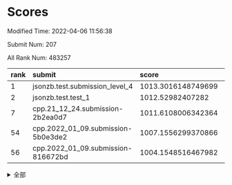 # Scores

Modified Time: 2022-04-06 11:56:38

Submit Num: 207

All Rank Num: 483257

| rank |               submit               |       score        |       sigma        | pk_num |
| :--- | :--------------------------------- | :----------------- | :----------------- | :----- |
| 1    | jsonzb.test.submission_level_4     | 1013.3016148749699 | 0.7930891585303409 | 9337   |
| 2    | jsonzb.test.test_1                 | 1012.52982407282   | 0.786277846354827  | 9332   |
| 7    | cpp.21_12_24.submission-2b2ea0d7   | 1011.6108006342364 | 0.7794356535819732 | 9337   |
| 54   | cpp.2022_01_09.submission-5b0e3de2 | 1007.1556299370866 | 0.7141984832043633 | 9338   |
| 56   | cpp.2022_01_09.submission-816672bd | 1004.1548516467982 | 0.7133456812961491 | 9339   |


<details>
<summary>全部</summary>

| rank |                 submit                 |       score        |       sigma        | pk_num |
| :--- | :------------------------------------- | :----------------- | :----------------- | :----- |
| 1    | jsonzb.test.submission_level_4         | 1013.3016148749699 | 0.7930891585303409 | 9337   |
| 2    | jsonzb.test.test_1                     | 1012.52982407282   | 0.786277846354827  | 9332   |
| 3    | gobigger.level_3.submission_level_3_22 | 1012.5217050402432 | 0.8072856811677486 | 9336   |
| 4    | gobigger.level_3.submission_level_3_39 | 1011.711760015337  | 0.7707643593271288 | 9346   |
| 5    | gobigger.level_3.submission_level_3_35 | 1011.6572423720215 | 0.782148708170139  | 9340   |
| 6    | gobigger.level_3.submission_level_3_17 | 1011.6473348997699 | 0.7823073353339784 | 9337   |
| 7    | cpp.21_12_24.submission-2b2ea0d7       | 1011.6108006342364 | 0.7794356535819732 | 9337   |
| 8    | gobigger.level_3.submission_level_3_41 | 1011.5407391507892 | 0.797626686969677  | 9339   |
| 9    | gobigger.level_3.submission_level_3_24 | 1011.275315220964  | 0.7837666174586448 | 9340   |
| 10   | gobigger.level_3.submission_level_3_43 | 1011.2612362094903 | 0.7789667810578661 | 9338   |
| 11   | gobigger.level_3.submission_level_3_14 | 1011.2139132246996 | 0.7753111392225358 | 9334   |
| 12   | gobigger.level_3.submission_level_3_5  | 1011.1390803075657 | 0.7643742889432698 | 9345   |
| 13   | gobigger.level_3.submission_level_3_21 | 1011.0195659719745 | 0.7857959593274755 | 9339   |
| 14   | gobigger.level_3.submission_level_3_29 | 1011.0143345546965 | 0.7762872722427101 | 9339   |
| 15   | gobigger.level_3.submission_level_3_38 | 1010.9738715943696 | 0.7544952266697449 | 9342   |
| 16   | gobigger.level_3.submission_level_3_42 | 1010.9469011869576 | 0.7839187085115613 | 9339   |
| 17   | gobigger.level_3.submission_level_3_31 | 1010.9247446468169 | 0.774738878228759  | 9338   |
| 18   | gobigger.level_3.submission_level_3_47 | 1010.7643611491719 | 0.7660925229465159 | 9335   |
| 19   | gobigger.level_3.submission_level_3_36 | 1010.661283716621  | 0.7804609104579826 | 9338   |
| 20   | gobigger.level_3.submission_level_3_18 | 1010.622365708313  | 0.7768896503362676 | 9340   |
| 21   | gobigger.level_3.submission_level_3_16 | 1010.4395334263422 | 0.7731427052529389 | 9338   |
| 22   | gobigger.level_3.submission_level_3_45 | 1010.4002515332554 | 0.7595982779381232 | 9336   |
| 23   | gobigger.level_3.submission_level_3_2  | 1010.3714250253207 | 0.7719638336465884 | 9334   |
| 24   | gobigger.level_3.submission_level_3_7  | 1010.3702708011017 | 0.7646017848107781 | 9341   |
| 25   | gobigger.level_3.submission_level_3_19 | 1010.3583523923887 | 0.7559071257086297 | 9339   |
| 26   | gobigger.level_3.submission_level_3_10 | 1010.3332342615402 | 0.7644120786703771 | 9340   |
| 27   | gobigger.level_3.submission_level_3_44 | 1010.2960229621991 | 0.7598168432629614 | 9343   |
| 28   | gobigger.level_3.submission_level_3_1  | 1010.286409707546  | 0.752015347521842  | 9333   |
| 29   | gobigger.level_3.submission_level_3_49 | 1010.2102750468516 | 0.7678441765649431 | 9338   |
| 30   | gobigger.level_3.submission_level_3_37 | 1010.1884088071865 | 0.7750035805066985 | 9337   |
| 31   | gobigger.level_3.submission_level_3_4  | 1009.9370471588289 | 0.7597319632111914 | 9335   |
| 32   | gobigger.level_3.submission_level_3_27 | 1009.9190607982538 | 0.7577717395576783 | 9344   |
| 33   | gobigger.level_3.submission_level_3_11 | 1009.8875156487437 | 0.7501962496982085 | 9335   |
| 34   | gobigger.level_3.submission_level_3_34 | 1009.8601282244883 | 0.7818157281249172 | 9339   |
| 35   | gobigger.level_3.submission_level_3_3  | 1009.8322973801897 | 0.7400672911895447 | 9342   |
| 36   | gobigger.level_3.submission_level_3_0  | 1009.827326848373  | 0.745566500776863  | 9337   |
| 37   | gobigger.level_3.submission_level_3_33 | 1009.6950404579908 | 0.7490670614647112 | 9335   |
| 38   | gobigger.level_3.submission_level_3_28 | 1009.6911954351075 | 0.7852988759568703 | 9339   |
| 39   | gobigger.level_3.submission_level_3_26 | 1009.6733110086543 | 0.742906187182285  | 9342   |
| 40   | gobigger.level_3.submission_level_3_20 | 1009.6228467214893 | 0.7678091290190807 | 9343   |
| 41   | gobigger.level_3.submission_level_3_48 | 1009.5971386514365 | 0.7549416617705699 | 9346   |
| 42   | gobigger.level_3.submission_level_3_46 | 1009.5840916993726 | 0.744486206664625  | 9336   |
| 43   | gobigger.level_3.submission_level_3_12 | 1009.5594388137763 | 0.7625713022513888 | 9335   |
| 44   | gobigger.level_3.submission_level_3_23 | 1009.5316403371293 | 0.7397621771180117 | 9339   |
| 45   | gobigger.level_3.submission_level_3_40 | 1009.4304040267364 | 0.7406599245644999 | 9341   |
| 46   | gobigger.level_3.submission_level_3_25 | 1009.354999169415  | 0.7500151611955909 | 9338   |
| 47   | gobigger.level_3.submission_level_3_8  | 1009.3013223593586 | 0.7399320324669271 | 9339   |
| 48   | gobigger.level_3.submission_level_3_13 | 1009.1967365429666 | 0.7452803032390418 | 9335   |
| 49   | gobigger.level_3.submission_level_3_30 | 1008.6677163935502 | 0.7630325433828673 | 9340   |
| 50   | gobigger.level_3.submission_level_3_15 | 1008.4814223426649 | 0.7276436009915591 | 9337   |
| 51   | gobigger.level_3.submission_level_3_32 | 1008.4387525729077 | 0.7500200650729086 | 9341   |
| 52   | gobigger.level_3.submission_level_3_9  | 1008.1308005455016 | 0.743853300902129  | 9338   |
| 53   | gobigger.level_3.submission_level_3_6  | 1008.0483958121986 | 0.7504326669104402 | 9341   |
| 54   | cpp.2022_01_09.submission-5b0e3de2     | 1007.1556299370866 | 0.7141984832043633 | 9338   |
| 55   | gobigger.level_1.submission_level_1_35 | 1004.6872673430635 | 0.7355302455465725 | 9337   |
| 56   | cpp.2022_01_09.submission-816672bd     | 1004.1548516467982 | 0.7133456812961491 | 9339   |
| 57   | gobigger.level_1.submission_level_1_37 | 1004.0140012495557 | 0.7186721598674766 | 9342   |
| 58   | gobigger.level_1.submission_level_1_40 | 1003.9796155329461 | 0.7131149539633157 | 9340   |
| 59   | gobigger.level_1.submission_level_1_0  | 1003.9600665526704 | 0.7077090539318528 | 9340   |
| 60   | gobigger.level_1.submission_level_1_46 | 1003.7489052010587 | 0.7247998345658734 | 9342   |
| 61   | gobigger.level_1.submission_level_1_11 | 1003.7483087560695 | 0.7129831707347589 | 9337   |
| 62   | gobigger.level_1.submission_level_1_29 | 1003.7201106418522 | 0.7209029929224668 | 9338   |
| 63   | gobigger.level_1.submission_level_1_49 | 1003.7141720219422 | 0.7199228967482966 | 9340   |
| 64   | gobigger.level_1.submission_level_1_20 | 1003.6620207452461 | 0.7269231868413896 | 9341   |
| 65   | gobigger.level_1.submission_level_1_13 | 1003.6337581690859 | 0.7166299351730915 | 9341   |
| 66   | gobigger.level_1.submission_level_1_26 | 1003.6134383420708 | 0.7084158567834938 | 9342   |
| 67   | gobigger.level_1.submission_level_1_47 | 1003.594569785925  | 0.7225878890622206 | 9340   |
| 68   | gobigger.level_1.submission_level_1_24 | 1003.5850350712494 | 0.7151063191608504 | 9334   |
| 69   | gobigger.level_1.submission_level_1_19 | 1003.4140854787435 | 0.7204584192314618 | 9337   |
| 70   | gobigger.level_1.submission_level_1_9  | 1003.4020409051901 | 0.7084832990996697 | 9342   |
| 71   | gobigger.level_1.submission_level_1_34 | 1003.3675958618081 | 0.7068828724440688 | 9338   |
| 72   | gobigger.level_1.submission_level_1_30 | 1003.2196451023277 | 0.7125219060095784 | 9337   |
| 73   | gobigger.level_1.submission_level_1_43 | 1003.2141483378956 | 0.7118586875131182 | 9339   |
| 74   | gobigger.level_1.submission_level_1_16 | 1003.2031813533148 | 0.7165963362200922 | 9340   |
| 75   | gobigger.level_1.submission_level_1_27 | 1003.139409272466  | 0.7166962458541692 | 9331   |
| 76   | gobigger.level_1.submission_level_1_10 | 1003.1297912112304 | 0.7127036178373037 | 9340   |
| 77   | gobigger.level_1.submission_level_1_3  | 1003.0897102233248 | 0.7088903564123779 | 9341   |
| 78   | gobigger.level_1.submission_level_1_32 | 1003.0840226800801 | 0.7066092164412686 | 9334   |
| 79   | gobigger.level_1.submission_level_1_4  | 1003.0715041734452 | 0.7125115727215174 | 9336   |
| 80   | gobigger.level_1.submission_level_1_39 | 1002.9657433479464 | 0.7176842017395573 | 9339   |
| 81   | gobigger.level_1.submission_level_1_33 | 1002.9502934202861 | 0.7068755505623788 | 9341   |
| 82   | gobigger.level_1.submission_level_1_21 | 1002.9435929830422 | 0.7132019862605605 | 9339   |
| 83   | gobigger.level_1.submission_level_1_25 | 1002.9167595052737 | 0.7152260322831739 | 9337   |
| 84   | gobigger.level_1.submission_level_1_31 | 1002.8911929835921 | 0.7064005021487325 | 9342   |
| 85   | gobigger.level_1.submission_level_1_18 | 1002.8679571389448 | 0.7200998820583355 | 9339   |
| 86   | gobigger.level_1.submission_level_1_7  | 1002.7938019601878 | 0.7207279258829952 | 9336   |
| 87   | gobigger.level_1.submission_level_1_36 | 1002.7792535848313 | 0.7108658256642858 | 9337   |
| 88   | gobigger.level_1.submission_level_1_12 | 1002.7551278096796 | 0.7094090940378802 | 9339   |
| 89   | gobigger.level_1.submission_level_1_45 | 1002.7326412651397 | 0.7078331760018093 | 9338   |
| 90   | gobigger.level_1.submission_level_1_2  | 1002.7279578923777 | 0.7078383027649515 | 9335   |
| 91   | gobigger.level_1.submission_level_1_42 | 1002.6641196456844 | 0.717241529638589  | 9342   |
| 92   | gobigger.level_1.submission_level_1_41 | 1002.6366857643679 | 0.704962671216835  | 9333   |
| 93   | gobigger.level_1.submission_level_1_22 | 1002.5868410774723 | 0.7187178446502489 | 9338   |
| 94   | gobigger.level_1.submission_level_1_17 | 1002.5581525960351 | 0.7087438646619462 | 9340   |
| 95   | gobigger.level_1.submission_level_1_1  | 1002.5539194544517 | 0.7143456515216141 | 9341   |
| 96   | gobigger.level_1.submission_level_1_48 | 1002.48839261496   | 0.7198983503874297 | 9339   |
| 97   | gobigger.level_1.submission_level_1_15 | 1002.4858887899372 | 0.715132657419043  | 9336   |
| 98   | gobigger.level_1.submission_level_1_14 | 1002.4816912251906 | 0.7157476923275876 | 9340   |
| 99   | gobigger.level_1.submission_level_1_28 | 1002.4397385433094 | 0.7108424670897066 | 9344   |
| 100  | gobigger.level_1.submission_level_1_5  | 1002.3413306476461 | 0.7066586945509484 | 9338   |
| 101  | gobigger.level_1.submission_level_1_38 | 1002.2553675251842 | 0.722113233238055  | 9339   |
| 102  | gobigger.level_1.submission_level_1_44 | 1002.2420084651161 | 0.7104137928462435 | 9338   |
| 103  | gobigger.level_1.submission_level_1_8  | 1002.1431561047357 | 0.7144465707989552 | 9336   |
| 104  | gobigger.level_1.submission_level_1_6  | 1001.5014179958035 | 0.7146593215542782 | 9340   |
| 105  | gobigger.level_1.submission_level_1_23 | 1001.426485172445  | 0.7197276001008205 | 9339   |
| 106  | gobigger.random.submission_random_39   | 998.5589493887306  | 0.7111986946905546 | 9343   |
| 107  | gobigger.random.submission_random_16   | 997.3722438319928  | 0.7130133460317816 | 9337   |
| 108  | gobigger.random.submission_random_11   | 997.0960229011854  | 0.7153482973070026 | 9337   |
| 109  | gobigger.random.submission_random_48   | 997.0259032475077  | 0.7026180286458775 | 9339   |
| 110  | gobigger.random.submission_random_10   | 996.9746047774968  | 0.7078470300199485 | 9339   |
| 111  | gobigger.random.submission_random_34   | 996.9642295590863  | 0.6944309820214944 | 9343   |
| 112  | gobigger.random.submission_random_13   | 996.929545108529   | 0.7097946431305546 | 9339   |
| 113  | gobigger.random.submission_random_41   | 996.9106961288694  | 0.7187098798019865 | 9339   |
| 114  | gobigger.random.submission_random_14   | 996.8095360185008  | 0.7200238227864757 | 9335   |
| 115  | gobigger.random.submission_random_49   | 996.7793411453067  | 0.6997149525826434 | 9336   |
| 116  | gobigger.random.submission_random_6    | 996.7684450554995  | 0.7102218140649089 | 9334   |
| 117  | gobigger.random.submission_random_8    | 996.7394709545515  | 0.7074398386245753 | 9339   |
| 118  | gobigger.random.submission_random_20   | 996.5860308425549  | 0.7108602476704523 | 9341   |
| 119  | gobigger.random.submission_random_9    | 996.5837171746158  | 0.7121173251129392 | 9340   |
| 120  | gobigger.random.submission_random_19   | 996.4626235093317  | 0.7114969498500519 | 9341   |
| 121  | gobigger.random.submission_random_25   | 996.4428483339746  | 0.6989091652947637 | 9337   |
| 122  | gobigger.random.submission_random_21   | 996.3641387332964  | 0.697568270325038  | 9337   |
| 123  | gobigger.random.submission_random_18   | 996.290568867705   | 0.6992322407164109 | 9339   |
| 124  | gobigger.random.submission_random_23   | 996.277329708412   | 0.6937861363334356 | 9336   |
| 125  | gobigger.random.submission_random_5    | 996.2306288491395  | 0.701143857850271  | 9340   |
| 126  | gobigger.random.submission_random_38   | 996.2187529327424  | 0.709025008982765  | 9340   |
| 127  | gobigger.random.submission_random_36   | 996.196373743094   | 0.7217940267021842 | 9336   |
| 128  | gobigger.random.submission_random_35   | 996.1407574177545  | 0.7202336431826197 | 9342   |
| 129  | gobigger.random.submission_random_7    | 996.1405562244736  | 0.710070337262345  | 9339   |
| 130  | gobigger.random.submission_random_33   | 996.1268760093939  | 0.7124377909812424 | 9336   |
| 131  | gobigger.random.submission_random_17   | 996.1159063364565  | 0.7167540008274819 | 9336   |
| 132  | gobigger.random.submission_random_24   | 996.0921179695173  | 0.7108798376175348 | 9337   |
| 133  | gobigger.random.submission_random_26   | 996.0910446443663  | 0.7245421165012537 | 9332   |
| 134  | gobigger.random.submission_random_22   | 996.0610138724384  | 0.7236155728677302 | 9340   |
| 135  | gobigger.random.submission_random_1    | 995.9397659831858  | 0.720256302439124  | 9336   |
| 136  | gobigger.random.submission_random_32   | 995.9041811635063  | 0.7048668796461065 | 9336   |
| 137  | gobigger.random.submission_random_31   | 995.8813244128576  | 0.7027545287760848 | 9331   |
| 138  | gobigger.random.submission_random_0    | 995.752426859545   | 0.6966307561818896 | 9336   |
| 139  | gobigger.random.submission_random_43   | 995.7521214178521  | 0.7092780211569135 | 9336   |
| 140  | gobigger.random.submission_random_42   | 995.7407279343759  | 0.7150444691519803 | 9337   |
| 141  | gobigger.random.submission_random_47   | 995.7375538863472  | 0.705471493176906  | 9339   |
| 142  | gobigger.random.submission_random_46   | 995.7285081988001  | 0.7068485025815662 | 9334   |
| 143  | gobigger.random.submission_random_37   | 995.7275738169698  | 0.7058355237839822 | 9331   |
| 144  | gobigger.random.submission_random_3    | 995.6065767240507  | 0.7180000534798193 | 9337   |
| 145  | gobigger.random.submission_random_45   | 995.4568403782553  | 0.7248140007097447 | 9339   |
| 146  | gobigger.random.submission_random_30   | 995.4382835621644  | 0.7093877294788816 | 9339   |
| 147  | gobigger.random.submission_random_12   | 995.4146362547493  | 0.7146322965496477 | 9338   |
| 148  | gobigger.random.submission_random_44   | 995.3565966896406  | 0.7113733220088441 | 9338   |
| 149  | gobigger.random.submission_random_27   | 995.3443936164559  | 0.7150718763311174 | 9333   |
| 150  | gobigger.random.submission_random_28   | 995.2794948967826  | 0.7209197687072827 | 9343   |
| 151  | gobigger.random.submission_random_40   | 995.2259463091965  | 0.7342173485586015 | 9343   |
| 152  | gobigger.random.submission_random_29   | 994.9483127505484  | 0.7104851484313076 | 9338   |
| 153  | gobigger.random.submission_random_2    | 994.6283797141848  | 0.7124363489333141 | 9340   |
| 154  | gobigger.random.submission_random_15   | 994.5993419469874  | 0.7211756010246025 | 9344   |
| 155  | gobigger.level_2.submission_level_2_35 | 994.3565078772417  | 0.7407083622519284 | 9338   |
| 156  | gobigger.level_2.submission_level_2_3  | 994.3356319675282  | 0.7265523562105044 | 9338   |
| 157  | gobigger.random.submission_random_4    | 994.2808054623089  | 0.720846239340193  | 9337   |
| 158  | gobigger.level_2.submission_level_2_16 | 993.7929367858477  | 0.7380516233065525 | 9339   |
| 159  | gobigger.level_2.submission_level_2_5  | 993.7165043458957  | 0.7375759855575803 | 9340   |
| 160  | gobigger.level_2.submission_level_2_31 | 993.6112596059352  | 0.7228834562593703 | 9339   |
| 161  | gobigger.level_2.submission_level_2_22 | 993.3973582958473  | 0.7456621494687177 | 9339   |
| 162  | gobigger.level_2.submission_level_2_21 | 993.1890626841287  | 0.7339363103431755 | 9339   |
| 163  | gobigger.level_2.submission_level_2_6  | 993.0983484405518  | 0.7418245774846877 | 9340   |
| 164  | gobigger.level_2.submission_level_2_47 | 993.0760278638423  | 0.7479179914810026 | 9339   |
| 165  | gobigger.level_2.submission_level_2_2  | 993.0197803259497  | 0.7502606677902068 | 9338   |
| 166  | gobigger.level_2.submission_level_2_44 | 992.9926374155309  | 0.7387414877467233 | 9342   |
| 167  | gobigger.level_2.submission_level_2_23 | 992.9364850546112  | 0.7337309402348845 | 9329   |
| 168  | gobigger.level_2.submission_level_2_1  | 992.7722601440511  | 0.7560110180160321 | 9338   |
| 169  | gobigger.level_2.submission_level_2_32 | 992.7444006584068  | 0.743126507215279  | 9342   |
| 170  | gobigger.level_2.submission_level_2_48 | 992.5927902597513  | 0.7345761635474861 | 9334   |
| 171  | gobigger.level_2.submission_level_2_34 | 992.5785562445034  | 0.7422907874890672 | 9343   |
| 172  | gobigger.level_2.submission_level_2_49 | 992.5319142996452  | 0.723519209222295  | 9332   |
| 173  | gobigger.level_2.submission_level_2_43 | 992.445403212881   | 0.7349544203695139 | 9329   |
| 174  | gobigger.level_2.submission_level_2_18 | 992.3520105922503  | 0.7289379749040081 | 9340   |
| 175  | gobigger.level_2.submission_level_2_26 | 992.3327793019826  | 0.7464906845059507 | 9341   |
| 176  | gobigger.level_2.submission_level_2_20 | 992.260864208594   | 0.741514184747055  | 9345   |
| 177  | gobigger.level_2.submission_level_2_27 | 992.1743397402572  | 0.7428778162388092 | 9338   |
| 178  | gobigger.level_2.submission_level_2_11 | 992.1559784965802  | 0.7495412116021299 | 9335   |
| 179  | gobigger.level_2.submission_level_2_45 | 992.0883826432582  | 0.7583486582229068 | 9334   |
| 180  | gobigger.level_2.submission_level_2_40 | 992.0452883142534  | 0.7474991689279472 | 9334   |
| 181  | gobigger.level_2.submission_level_2_10 | 992.011908471523   | 0.744534139043933  | 9335   |
| 182  | gobigger.level_2.submission_level_2_36 | 991.9888177321112  | 0.7308144664665679 | 9334   |
| 183  | gobigger.level_2.submission_level_2_15 | 991.9561258837792  | 0.7603895401008839 | 9337   |
| 184  | gobigger.level_2.submission_level_2_8  | 991.8902685666139  | 0.7382157172148649 | 9338   |
| 185  | gobigger.level_2.submission_level_2_39 | 991.7954493543979  | 0.7462057217432487 | 9336   |
| 186  | gobigger.level_2.submission_level_2_4  | 991.7932185787859  | 0.7432076639381875 | 9337   |
| 187  | gobigger.level_2.submission_level_2_33 | 991.7824887546033  | 0.77434011477589   | 9337   |
| 188  | gobigger.level_2.submission_level_2_46 | 991.6766797638961  | 0.7558764168518572 | 9334   |
| 189  | gobigger.level_2.submission_level_2_29 | 991.6538571039223  | 0.7638099642391237 | 9338   |
| 190  | gobigger.level_2.submission_level_2_41 | 991.6464758457536  | 0.7540679681194781 | 9339   |
| 191  | gobigger.level_2.submission_level_2_37 | 991.6270600221869  | 0.7460995504183856 | 9345   |
| 192  | gobigger.level_2.submission_level_2_25 | 991.5099671488798  | 0.7531036758399579 | 9339   |
| 193  | gobigger.level_2.submission_level_2_42 | 991.441010625771   | 0.7592864637103428 | 9338   |
| 194  | gobigger.level_2.submission_level_2_19 | 991.4196648364028  | 0.7474038556730638 | 9338   |
| 195  | gobigger.level_2.submission_level_2_38 | 991.4125939884004  | 0.7476865417665798 | 9340   |
| 196  | gobigger.level_2.submission_level_2_0  | 991.3147782028641  | 0.7747722048356102 | 9338   |
| 197  | gobigger.level_2.submission_level_2_13 | 991.1529385452486  | 0.7595433133383176 | 9334   |
| 198  | gobigger.level_2.submission_level_2_17 | 991.1084585689258  | 0.7613398418207348 | 9342   |
| 199  | gobigger.level_2.submission_level_2_7  | 991.0281887114102  | 0.7713467361305261 | 9338   |
| 200  | gobigger.level_2.submission_level_2_28 | 991.0082662880767  | 0.7551926196941326 | 9335   |
| 201  | gobigger.level_2.submission_level_2_24 | 990.9717468859699  | 0.7320613694905203 | 9343   |
| 202  | gobigger.level_2.submission_level_2_12 | 990.9058073564511  | 0.7365015991681997 | 9337   |
| 203  | gobigger.level_2.submission_level_2_30 | 990.8717554723574  | 0.7636430459646374 | 9339   |
| 204  | gobigger.level_2.submission_level_2_9  | 990.849569144802   | 0.7603782121388771 | 9343   |
| 205  | gobigger.level_2.submission_level_2_14 | 990.7709409850961  | 0.7612213106855703 | 9341   |
| 206  | gobigger.none.submission_none_0        | 978.1229474154858  | 1.2864642868686214 | 9339   |
| 207  | gobigger.none.submission_none_1        | 974.9949295104066  | 1.532049023403023  | 9340   |

</details>